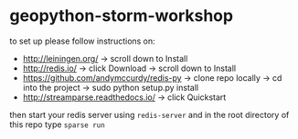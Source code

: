# geopython-storm-workshop


to set up please follow instructions on:

* http://leiningen.org/ → scroll down to Install 
* http://redis.io/ → click Download → scroll down to Install
* https://github.com/andymccurdy/redis-py → clone repo locally → cd into the project → sudo python setup.py install
* http://streamparse.readthedocs.io/ → click Quickstart


then start your redis server using `redis-server`
and in the root directory of this repo type `sparse run`
